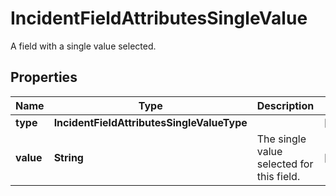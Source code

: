 

# IncidentFieldAttributesSingleValue

A field with a single value selected.

## Properties

Name | Type | Description | Notes
------------ | ------------- | ------------- | -------------
**type** | **IncidentFieldAttributesSingleValueType** |  |  [optional]
**value** | **String** | The single value selected for this field. |  [optional]



